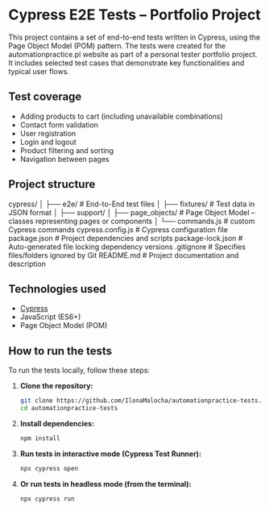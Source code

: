# Cypress E2E Tests – Portfolio Project

This project contains a set of end-to-end tests written in Cypress, using the Page Object Model (POM) pattern. The tests were created for the automationpractice.pl website as part of a personal tester portfolio project.
It includes selected test cases that demonstrate key functionalities and typical user flows.

## Test coverage

- Adding products to cart (including unavailable combinations)
- Contact form validation
- User registration
- Login and logout
- Product filtering and sorting
- Navigation between pages

## Project structure

cypress/
│
├── e2e/                      # End-to-End test files
│
├── fixtures/                 # Test data in JSON format
│
├── support/
│   ├── page_objects/         # Page Object Model – classes representing pages or components
│   └── commands.js           # custom Cypress commands
cypress.config.js             # Cypress configuration file
package.json                  # Project dependencies and scripts
package-lock.json             # Auto-generated file locking dependency versions
.gitignore                    # Specifies files/folders ignored by Git
README.md                     # Project documentation and description

## Technologies used

- [Cypress](https://www.cypress.io/)
- JavaScript (ES6+)
- Page Object Model (POM)

## How to run the tests

To run the tests locally, follow these steps:

1. **Clone the repository:**
   ```bash
   git clone https://github.com/IlonaMalocha/automationpractice-tests.git
   cd automationpractice-tests
   ```

2. **Install dependencies:**
   ```bash
   npm install
   ```

3. **Run tests in interactive mode (Cypress Test Runner):**
   ```bash
   npx cypress open
   ```

4. **Or run tests in headless mode (from the terminal):**
   ```bash
   npx cypress run
   ```